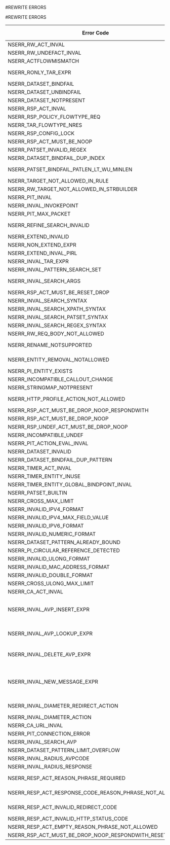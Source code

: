 #REWRITE ERRORS

#REWRITE ERRORS



<table><thead><tr><th>Error Code</th><th>Error Code(Decimal)</th><th>Error Code(Hex)</th><th>Error Message</th></tr></thead><tbody><tr><td>NSERR_RW_ACT_INVAL</td><td>2817</td><td>0xb01</td><td>Invalid rewrite action</td><tr><tr><td>NSERR_RW_UNDEFACT_INVAL</td><td>2818</td><td>0xb02</td><td>Invalid undef action or log action</td><tr><tr><td>NSERR_ACTFLOWMISMATCH</td><td>2819</td><td>0xb03</td><td>Flow types of target and string expression are incompatible</td><tr><tr><td>NSERR_RONLY_TAR_EXPR</td><td>2820</td><td>0xb04</td><td>Target must be a simple reference to an unmodified portion of the message</td><tr><tr><td>NSERR_DATASET_BINDFAIL</td><td>2821</td><td>0xb05</td><td>Unable to bind the pattern to dataset/patset</td><tr><tr><td>NSERR_DATASET_UNBINDFAIL</td><td>2822</td><td>0xb06</td><td>Pattern does not exist in dataset/patset</td><tr><tr><td>NSERR_DATASET_NOTPRESENT</td><td>2823</td><td>0xb07</td><td>Dataset/Patset does not exist</td><tr><tr><td>NSERR_RSP_ACT_INVAL</td><td>2824</td><td>0xb08</td><td>Invalid responder action</td><tr><tr><td>NSERR_RSP_POLICY_FLOWTYPE_REQ</td><td>2825</td><td>0xb09</td><td>Responder policy must be a request policy</td><tr><tr><td>NSERR_TAR_FLOWTYPE_NRES</td><td>2826</td><td>0xb0a</td><td>Flow type of target should not be response type</td><tr><tr><td>NSERR_RSP_CONFIG_LOCK</td><td>2827</td><td>0xb0b</td><td>Responder configuration is temporarily disabled</td><tr><tr><td>NSERR_RSP_ACT_MUST_BE_NOOP</td><td>2828</td><td>0xb0c</td><td>Non-terminating policy must have NOOP action</td><tr><tr><td>NSERR_PATSET_INVALID_REGEX</td><td>2829</td><td>0xb0d</td><td>Patset contains invalid regex.</td><tr><tr><td>NSERR_DATASET_BINDFAIL_DUP_INDEX</td><td>2830</td><td>0xb0e</td><td>Pattern index already in use, try using other index</td><tr><tr><td>NSERR_PATSET_BINDFAIL_PATLEN_LT_WU_MINLEN</td><td>2833</td><td>0xb11</td><td>Patset search on a body target not allowed if any of the patset patterns are &lt; 3 or > 112 bytes in length</td><tr><tr><td>NSERR_TARGET_NOT_ALLOWED_IN_RULE</td><td>2834</td><td>0xb12</td><td>Expression involving Target not allowed in rule.</td><tr><tr><td>NSERR_RW_TARGET_NOT_ALLOWED_IN_STRBUILDER</td><td>2835</td><td>0xb13</td><td>Expression involving Target not allowed in StringBuilder expression.</td><tr><tr><td>NSERR_PIT_INVAL</td><td>2836</td><td>0xb14</td><td>Invalid Packet data</td><tr><tr><td>NSERR_INVAL_INVOKEPOINT</td><td>2837</td><td>0xb15</td><td>Invalid invoke point</td><tr><tr><td>NSERR_PIT_MAX_PACKET</td><td>2838</td><td>0xb16</td><td>Packet size exceeds maximum size</td><tr><tr><td>NSERR_REFINE_SEARCH_INVALID</td><td>2839</td><td>0xb17</td><td>Regular expression for patterns not allowed when refine search is specified</td><tr><tr><td>NSERR_EXTEND_INVALID</td><td>2840</td><td>0xb18</td><td>Extend not allowed for non-body expressions</td><tr><tr><td>NSERR_NON_EXTEND_EXPR</td><td>2841</td><td>0xb19</td><td>Non extend expressions are not allowed</td><tr><tr><td>NSERR_EXTEND_INVAL_PIRL</td><td>2842</td><td>0xb1a</td><td>Extend not allowed in the string builder expression</td><tr><tr><td>NSERR_INVAL_TAR_EXPR</td><td>2843</td><td>0xb1b</td><td>Invalid target expression</td><tr><tr><td>NSERR_INVAL_PATTERN_SEARCH_SET</td><td>2844</td><td>0xb1c</td><td>Cannot set both pattern and search</td><tr><tr><td>NSERR_INVAL_SEARCH_ARGS</td><td>2845</td><td>0xb1d</td><td>Invalid argument: search supports text, xpath, xpath_json, xpath_html, regex and patset</td><tr><tr><td>NSERR_RSP_ACT_MUST_BE_RESET_DROP</td><td>2846</td><td>0xb1e</td><td>Policy action must be DROP|RESET</td><tr><tr><td>NSERR_INVAL_SEARCH_SYNTAX</td><td>2847</td><td>0xb1f</td><td>Invalid search syntax</td><tr><tr><td>NSERR_INVAL_SEARCH_XPATH_SYNTAX</td><td>2848</td><td>0xb20</td><td>Invalid xpath syntax</td><tr><tr><td>NSERR_INVAL_SEARCH_PATSET_SYNTAX</td><td>2849</td><td>0xb21</td><td>Invalid patset syntax</td><tr><tr><td>NSERR_INVAL_SEARCH_REGEX_SYNTAX</td><td>2850</td><td>0xb22</td><td>Invalid regex syntax</td><tr><tr><td>NSERR_RW_REQ_BODY_NOT_ALLOWED</td><td>2851</td><td>0xb23</td><td>Request body based expression is not allowed</td><tr><tr><td>NSERR_RENAME_NOTSUPPORTED</td><td>2852</td><td>0xb24</td><td>Renaming this entity is not supported as entity based expression is configured</td><tr><tr><td>NSERR_ENTITY_REMOVAL_NOTALLOWED</td><td>2853</td><td>0xb25</td><td>Removing this entity is not allowed as entity based expression is configured</td><tr><tr><td>NSERR_PI_ENTITY_EXISTS</td><td>2854</td><td>0xb26</td><td>Advanced expression entity with same name already exists.</td><tr><tr><td>NSERR_INCOMPATIBLE_CALLOUT_CHANGE</td><td>2855</td><td>0xb27</td><td>Incompatible callout change for in-use callout.</td><tr><tr><td>NSERR_STRINGMAP_NOTPRESENT</td><td>2856</td><td>0xb28</td><td>String map does not exist</td><tr><tr><td>NSERR_HTTP_PROFILE_ACTION_NOT_ALLOWED</td><td>2857</td><td>0xb29</td><td>Responder action using HTTP protocol expressions is not allowed in HTTP profile</td><tr><tr><td>NSERR_RSP_ACT_MUST_BE_DROP_NOOP_RESPONDWITH</td><td>2858</td><td>0xb2A</td><td>Policy action must be DROP|NOOP|RESPONDWITH</td><tr><tr><td>NSERR_RSP_ACT_MUST_BE_DROP_NOOP</td><td>2899</td><td>0xb53</td><td>Policy action must be DROP|NOOP</td><tr><tr><td>NSERR_RSP_UNDEF_ACT_MUST_BE_DROP_NOOP</td><td>2859</td><td>0xb2B</td><td>Policy undef action must be DROP|NOOP</td><tr><tr><td>NSERR_INCOMPATIBLE_UNDEF</td><td>2860</td><td>0xb2C</td><td>Incompatible global undef action for SIP policy</td><tr><tr><td>NSERR_PIT_ACTION_EVAL_INVAL</td><td>2861</td><td>0xb2d</td><td>Action cannot be evaluated due to wrong input type.</td><tr><tr><td>NSERR_DATASET_INVALID</td><td>2866</td><td>0xb32</td><td>Invalid dataset element</td><tr><tr><td>NSERR_DATASET_BINDFAIL_DUP_PATTERN</td><td>2867</td><td>0xb33</td><td>Pattern already bound to dataset/patset, try using other pattern</td><tr><tr><td>NSERR_TIMER_ACT_INVAL</td><td>2868</td><td>0xb34</td><td>Invalid timer action</td><tr><tr><td>NSERR_TIMER_ENTITY_INUSE</td><td>2869</td><td>0xb35</td><td>Timer entity name already in use</td><tr><tr><td>NSERR_TIMER_ENTITY_GLOBAL_BINDPOINT_INVAL</td><td>2870</td><td>0xb36</td><td>Invalid global bindpoint</td><tr><tr><td>NSERR_PATSET_BUILTIN</td><td>2871</td><td>0xb37</td><td>Built-in Patsets cannot be modified or deleted</td><tr><tr><td>NSERR_CROSS_MAX_LIMIT</td><td>2872</td><td>0xb38</td><td>Maximum value can be 2147483647</td><tr><tr><td>NSERR_INVALID_IPV4_FORMAT</td><td>2873</td><td>0xb39</td><td>Value should be in IPv4 format</td><tr><tr><td>NSERR_INVALID_IPV4_MAX_FIELD_VALUE</td><td>2880</td><td>0xb40</td><td>Maximum value of an IPv4 field can be 255</td><tr><tr><td>NSERR_INVALID_IPV6_FORMAT</td><td>2881</td><td>0xb41</td><td>Invalid IPv6 address format</td><tr><tr><td>NSERR_INVALID_NUMERIC_FORMAT</td><td>2882</td><td>0xb42</td><td>Value should be in decimal or hexadecimal format</td><tr><tr><td>NSERR_DATASET_PATTERN_ALREADY_BOUND</td><td>2883</td><td>0xb43</td><td>Specified pattern is already bound to dataset/patset</td><tr><tr><td>NSERR_PI_CIRCULAR_REFERENCE_DETECTED</td><td>2884</td><td>0xb44</td><td>Circular reference detected</td><tr><tr><td>NSERR_INVALID_ULONG_FORMAT</td><td>2885</td><td>0xb45</td><td>Value should be in unsigned long format like 23445, 88888999</td><tr><tr><td>NSERR_INVALID_MAC_ADDRESS_FORMAT</td><td>2886</td><td>0xb46</td><td>Value should be in mac address format like ff:ff:ff:ff:ff:ff</td><tr><tr><td>NSERR_INVALID_DOUBLE_FORMAT</td><td>2887</td><td>0xb47</td><td>Value should be in double format like 223, 22.3, 234e2</td><tr><tr><td>NSERR_CROSS_ULONG_MAX_LIMIT</td><td>2888</td><td>0xb48</td><td>Maximum value can be 18446744073709551615</td><tr><tr><td>NSERR_CA_ACT_INVAL</td><td>2889</td><td>0xb49</td><td>Invalid ContentAccelerator action</td><tr><tr><td>NSERR_INVAL_AVP_INSERT_EXPR</td><td>2890</td><td>0xb4a</td><td>Rewrite policy has invalid action. For Diameter bind points use DIAMETER.NEW_AVP() in action and for Radius bind points use RADIUS.NEW_AVP() in action as stringBuilderExpr expression to insert/replace AVP</td><tr><tr><td>NSERR_INVAL_AVP_LOOKUP_EXPR</td><td>2891</td><td>0xb4b</td><td>Rewrite policy has invalid action. For Diameter/Radius bind points, use AVP lookup expression as target expression. e.g. RADIUS.REQ.AVP(127)/DIAMETER.REQ.AVP(9000)/AVP_START/AVP_END</td><tr><tr><td>NSERR_INVAL_DELETE_AVP_EXPR</td><td>2892</td><td>0xb4c</td><td>Rewrite policy has invalid action. Deletion of AVP should be done using AVP based expression like RADIUS.REQ.AVP(33)/DIAMETER.REQ.AVP(9999)</td><tr><tr><td>NSERR_INVAL_NEW_MESSAGE_EXPR</td><td>2893</td><td>0xb4d</td><td>Responder policy has invalid action. Use expressions like DIAMETER.NEW_ANSWER/DIAMETER_NEW_REDIRECT as target expression to create new diameter message and RADIUS.NEW_ANSWER/RADIUS.NEW_ACCESSREJECT for RADIUS message</td><tr><tr><td>NSERR_INVAL_DIAMETER_REDIRECT_ACTION</td><td>2894</td><td>0xb4e</td><td>Binding Invalid Diameter action. Use DIAMETER.NEW_REDIRECT as target expression to create new redirect message</td><tr><tr><td>NSERR_INVAL_DIAMETER_ACTION</td><td>2895</td><td>0xb4f</td><td>Invalid action for Diameter bind point.</td><tr><tr><td>NSERR_CA_URL_INVAL</td><td>2896</td><td>0xb50</td><td>URL length more than 2000</td><tr><tr><td>NSERR_PIT_CONNECTION_ERROR</td><td>2897</td><td>0xb51</td><td>Connection error</td><tr><tr><td>NSERR_INVAL_SEARCH_AVP</td><td>2898</td><td>0xb52</td><td>AVP code should be a number</td><tr><tr><td>NSERR_DATASET_PATTERN_LIMIT_OVERFLOW</td><td>2900</td><td>0xb54</td><td>Cannot bind more than 5000 patterns to a patset/dataset</td><tr><tr><td>NSERR_INVAL_RADIUS_AVPCODE</td><td>2901</td><td>0xb55</td><td>RADIUS AVP code should be in 0-255 number range</td><tr><tr><td>NSERR_INVAL_RADIUS_RESPONSE</td><td>2902</td><td>0xb56</td><td>Invalid RADIUS response code</td><tr><tr><td>NSERR_RESP_ACT_REASON_PHRASE_REQUIRED</td><td>2903</td><td>0xb57</td><td>Please also specify a reason phrase with a user-defined HTTP status code.</td><tr><tr><td>NSERR_RESP_ACT_RESPONSE_CODE_REASON_PHRASE_NOT_ALLOWED</td><td>2904</td><td>0xb58</td><td>responseStatusCode and reasonPhrase options are allowed only for respondwithhtmlpage and redirect action types.</td><tr><tr><td>NSERR_RESP_ACT_INVALID_REDIRECT_CODE</td><td>2905</td><td>0xb59</td><td>For redirect action type the response status code must be in the range 300-399.</td><tr><tr><td>NSERR_RESP_ACT_INVALID_HTTP_STATUS_CODE</td><td>2906</td><td>0xb5A</td><td>Invalid HTTP status code.</td><tr><tr><td>NSERR_RESP_ACT_EMPTY_REASON_PHRASE_NOT_ALLOWED</td><td>2907</td><td>0xb5B</td><td>Empty reasonPhrase string not allowed.</td><tr><tr><td>NSERR_RSP_ACT_MUST_BE_DROP_NOOP_RESPONDWITH_RESET</td><td>2908</td><td>0xb5C</td><td>Policy action must be DROP|NOOP|RESPONDWITH|RESET</td><tr></tbody></table>
